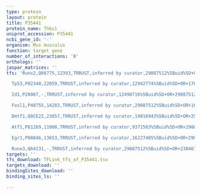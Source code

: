```yaml
---
type: protein
layout: protein
title: P35441
protein_name: Thbs1
uniprot_accession: P35441
ncbi_gene_id: '-'
organism: Mus musculus
function: target gene
number_of_interactions: '8'
orthologs: ''
jaspar_matrices: ''
tfs: 'Runx2,Q08775,12393,TRRUST,inferred by curator,29087512%5Buid%5D+OR+23846726%5Buid%5D,Yes

  Tp53,P02340,22059,TRRUST,inferred by curator,12942774%5Buid%5D+OR+17056717%5Buid%5D+OR+19826414%5Buid%5D+OR+22028325%5Buid%5D+OR+29087512%5Buid%5D,Yes

  Id1,P20067,-,TRRUST,inferred by curator,12498716%5Buid%5D+OR+29087512%5Buid%5D,Yes

  Fosl1,P48755,14283,TRRUST,inferred by curator,29087512%5Buid%5D+OR+16598380%5Buid%5D,Yes

  Dmtf1,Q8CE22,23857,TRRUST,inferred by curator,19816943%5Buid%5D+OR+29087512%5Buid%5D,Yes

  Atf1,P81269,11908,TRRUST,inferred by curator,9371503%5Buid%5D+OR+29087512%5Buid%5D,Yes

  Egr1,P08046,13653,TRRUST,inferred by curator,16227405%5Buid%5D+OR+29087512%5Buid%5D,Yes

  Runx3,Q64131,-,TRRUST,inferred by curator,29087512%5Buid%5D+OR+23846726%5Buid%5D,Yes'
targets: ''
tfs_download: TFLink_tfs_of_P35441.tsv
targets_download: ''
bindingSites_download: ''
binding_sites_ls: ''

---
```

